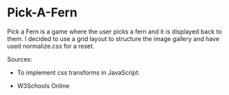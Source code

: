 Pick-A-Fern
===========

Pick a Fern is a game where the user picks a fern and it is displayed back to them. I decided to use a grid layout to structure the image gallery and have used normalize.css for a reset.

Sources:
 + To implement css transforms in JavaScript:
  - W3Schools Online

